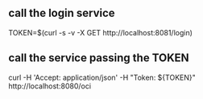 #####
## call the login service  
TOKEN=$(curl -s -v -X GET http://localhost:8081/login)


## call the service passing the TOKEN  
curl -H 'Accept: application/json' -H "Token: ${TOKEN}" http://localhost:8080/oci
#####


